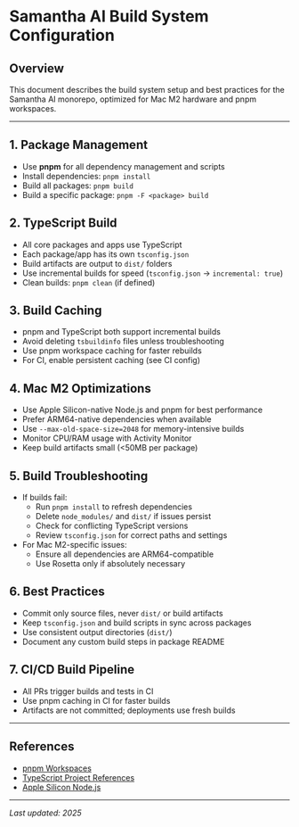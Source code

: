 # Samantha AI Build System Configuration

## Overview
This document describes the build system setup and best practices for the Samantha AI monorepo, optimized for Mac M2 hardware and pnpm workspaces.

---

## 1. Package Management
- Use **pnpm** for all dependency management and scripts
- Install dependencies: `pnpm install`
- Build all packages: `pnpm build`
- Build a specific package: `pnpm -F <package> build`

## 2. TypeScript Build
- All core packages and apps use TypeScript
- Each package/app has its own `tsconfig.json`
- Build artifacts are output to `dist/` folders
- Use incremental builds for speed (`tsconfig.json` → `incremental: true`)
- Clean builds: `pnpm clean` (if defined)

## 3. Build Caching
- pnpm and TypeScript both support incremental builds
- Avoid deleting `tsbuildinfo` files unless troubleshooting
- Use pnpm workspace caching for faster rebuilds
- For CI, enable persistent caching (see CI config)

## 4. Mac M2 Optimizations
- Use Apple Silicon-native Node.js and pnpm for best performance
- Prefer ARM64-native dependencies when available
- Use `--max-old-space-size=2048` for memory-intensive builds
- Monitor CPU/RAM usage with Activity Monitor
- Keep build artifacts small (<50MB per package)

## 5. Build Troubleshooting
- If builds fail:
  - Run `pnpm install` to refresh dependencies
  - Delete `node_modules/` and `dist/` if issues persist
  - Check for conflicting TypeScript versions
  - Review `tsconfig.json` for correct paths and settings
- For Mac M2-specific issues:
  - Ensure all dependencies are ARM64-compatible
  - Use Rosetta only if absolutely necessary

## 6. Best Practices
- Commit only source files, never `dist/` or build artifacts
- Keep `tsconfig.json` and build scripts in sync across packages
- Use consistent output directories (`dist/`)
- Document any custom build steps in package README

## 7. CI/CD Build Pipeline
- All PRs trigger builds and tests in CI
- Use pnpm caching in CI for faster builds
- Artifacts are not committed; deployments use fresh builds

---

## References
- [pnpm Workspaces](https://pnpm.io/workspaces)
- [TypeScript Project References](https://www.typescriptlang.org/docs/handbook/project-references.html)
- [Apple Silicon Node.js](https://nodejs.org/en/download)

---

_Last updated: 2025_
